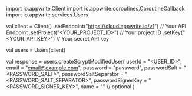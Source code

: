 import io.appwrite.Client
import io.appwrite.coroutines.CoroutineCallback
import io.appwrite.services.Users

val client = Client()
    .setEndpoint("https://cloud.appwrite.io/v1") // Your API Endpoint
    .setProject("<YOUR_PROJECT_ID>") // Your project ID
    .setKey("<YOUR_API_KEY>") // Your secret API key

val users = Users(client)

val response = users.createScryptModifiedUser(
    userId = "<USER_ID>",
    email = "email@example.com",
    password = "password",
    passwordSalt = "<PASSWORD_SALT>",
    passwordSaltSeparator = "<PASSWORD_SALT_SEPARATOR>",
    passwordSignerKey = "<PASSWORD_SIGNER_KEY>",
    name = "<NAME>" // optional
)

